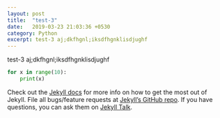 ```yaml
---
layout: post
title:  "test-3"
date:   2019-03-23 21:03:36 +0530
category: Python
excerpt: test-3 aj;dkfhgnl;iksdfhgnklisdjughf
---
```

test-3 aj;dkfhgnl;iksdfhgnklisdjughf

```python
for x in range(10):
	print(x)
```

Check out the [Jekyll docs][jekyll-docs] for more info on how to get the most out of Jekyll. File all bugs/feature requests at [Jekyll’s GitHub repo][jekyll-gh]. If you have questions, you can ask them on [Jekyll Talk][jekyll-talk].

[jekyll-docs]: https://jekyllrb.com/docs/home
[jekyll-gh]:   https://github.com/jekyll/jekyll
[jekyll-talk]: https://talk.jekyllrb.com/
